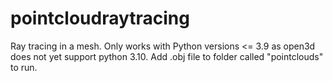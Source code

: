 # pointcloudraytracing

Ray tracing in a mesh. Only works with Python versions <= 3.9 as open3d does not yet support python 3.10. Add .obj file to folder called "pointclouds" to run.
